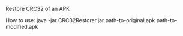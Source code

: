 Restore CRC32 of an APK

How to use:
java -jar CRC32Restorer.jar path-to-original.apk path-to-modified.apk
